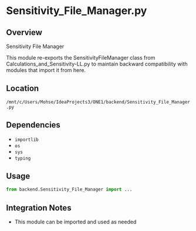 # Sensitivity_File_Manager.py

## Overview

Sensitivity File Manager

This module re-exports the SensitivityFileManager class from Calculations_and_Sensitivity-LL.py
to maintain backward compatibility with modules that import it from here.

## Location

`/mnt/c/Users/Mohse/IdeaProjects3/ONE1/backend/Sensitivity_File_Manager.py`

## Dependencies

- `importlib`
- `os`
- `sys`
- `typing`

## Usage

```python
from backend.Sensitivity_File_Manager import ...
```

## Integration Notes

- This module can be imported and used as needed
